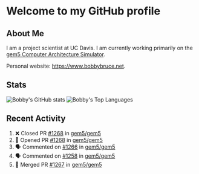 # Welcome to my GitHub profile

## About Me

I am a project scientist at UC Davis. I am currently working primarily on the [gem5 Computer Architecture Simulator](https://github.com/gem5).

Personal website: <https://www.bobbybruce.net>.

## Stats

![Bobby's GitHub stats](https://github-readme-stats.vercel.app/api?username=bobbyrbruce&show_icons=true&theme=responsive&include_all_commits=true&count_private=true&show=reviews&disable_animations=true)
![Bobby's Top Languages ](https://github-readme-stats.vercel.app/api/top-langs/?username=bobbyrbruce&layout=compact&theme=responsive&count_private=true&langs_count=10&disable_animations=true)

## Recent Activity

<!--START_SECTION:activity-->
1. ❌ Closed PR [#1268](https://github.com/gem5/gem5/pull/1268) in [gem5/gem5](https://github.com/gem5/gem5)
2. 💪 Opened PR [#1268](https://github.com/gem5/gem5/pull/1268) in [gem5/gem5](https://github.com/gem5/gem5)
3. 🗣 Commented on [#1266](https://github.com/gem5/gem5/pull/1266#issuecomment-2180394481) in [gem5/gem5](https://github.com/gem5/gem5)
4. 🗣 Commented on [#1258](https://github.com/gem5/gem5/pull/1258#issuecomment-2180029237) in [gem5/gem5](https://github.com/gem5/gem5)
5. 🎉 Merged PR [#1267](https://github.com/gem5/gem5/pull/1267) in [gem5/gem5](https://github.com/gem5/gem5)
<!--END_SECTION:activity-->
